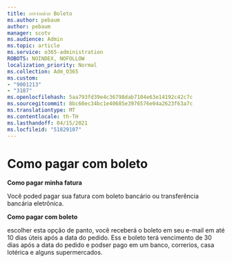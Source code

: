```yaml
---
title: การจ่ายด้วย Boleto
ms.author: pebaum
author: pebaum
manager: scotv
ms.audience: Admin
ms.topic: article
ms.service: o365-administration
ROBOTS: NOINDEX, NOFOLLOW
localization_priority: Normal
ms.collection: Adm_O365
ms.custom:
- "9001213"
- "3187"
ms.openlocfilehash: 5aa793fd39e4c36798dab7104e63e14192c42c7c
ms.sourcegitcommit: 8bc60ec34bc1e40685e3976576e04a2623f63a7c
ms.translationtype: MT
ms.contentlocale: th-TH
ms.lasthandoff: 04/15/2021
ms.locfileid: "51829107"
---
```

# <a name="como-pagar-com-boleto"></a>Como pagar com boleto

**Como pagar minha fatura**

Você poded pagar sua fatura com boleto bancário ou transferência bancária eletrônica.

**Como pagar com boleto**

escolher esta opção de panto, você receberá o boleto em seu e-mail em até 10 dias úteis após a data do pedido. Ess e boleto terá vencimento de 30 dias após a data do pedido e podser pago em um banco, correrios, casa lotérica e alguns supermercados. 